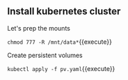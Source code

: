 ## Install kubernetes cluster

Let's prep the mounts

`chmod 777 -R /mnt/data*`{{execute}}

Create persistent volumes

`kubectl apply -f pv.yaml`{{execute}}
